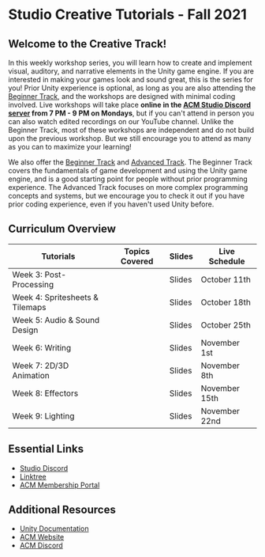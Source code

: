 # Studio Creative Tutorials - Fall 2021
## Welcome to the Creative Track!
In this weekly workshop series, you will learn how to create and implement visual, auditory, and narrative elements in the Unity game engine. If you are interested in making your games look and sound great, this is the series for you! Prior Unity experience is optional, as long as you are also attending the [Beginner Track](https://github.com/uclaacm/studio-beginner-tutorials-f21), and the workshops are designed with minimal coding involved. Live workshops will take place **online in the [ACM Studio Discord server](https://discord.gg/bBk2Mcw) from 7 PM - 9 PM on Mondays**, but if you can't attend in person you can also watch edited recordings on our YouTube channel. Unlike the Beginner Track, most of these workshops are independent and do not build upon the previous workshop. But we still encourage you to attend as many as you can to maximize your learning!

We also offer the [Beginner Track](https://github.com/uclaacm/studio-beginner-tutorials-f21) and [Advanced Track](https://github.com/uclaacm/studio-advanced-tutorials-f21). The Beginner Track covers the fundamentals of game development and using the Unity game engine, and is a good starting point for people without prior programming experience. The Advanced Track focuses on more complex programming concepts and systems, but we encourage you to check it out if you have prior coding experience, even if you haven't used Unity before.

## Curriculum Overview
| Tutorials                       | Topics Covered                                                                  | Slides | Live Schedule   |
|---------------------------------|---------------------------------------------------------------------------------|--------|-----------------|
| Week 3: Post-Processing         |                                                                                 | Slides | October 11th    |
| Week 4: Spritesheets & Tilemaps |                                                                                 | Slides | October 18th    |
| Week 5: Audio & Sound Design    |                                                                                 | Slides | October 25th    |
| Week 6: Writing                 |                                                                                 | Slides | November 1st    |
| Week 7: 2D/3D Animation         |                                                                                 | Slides | November 8th    |
| Week 8: Effectors               |                                                                                 | Slides | November 15th   |
| Week 9: Lighting                |                                                                                 | Slides | November 22nd   |

## Essential Links
- [Studio Discord](https://discord.com/invite/bBk2Mcw)
- [Linktree](https://linktr.ee/acmstudio)
- [ACM Membership Portal](https://members.uclaacm.com/)

## Additional Resources
- [Unity Documentation](https://docs.unity3d.com/Manual/index.html)
- [ACM Website](https://www.uclaacm.com/)
- [ACM Discord](https://discord.com/invite/eWmzKsY)
